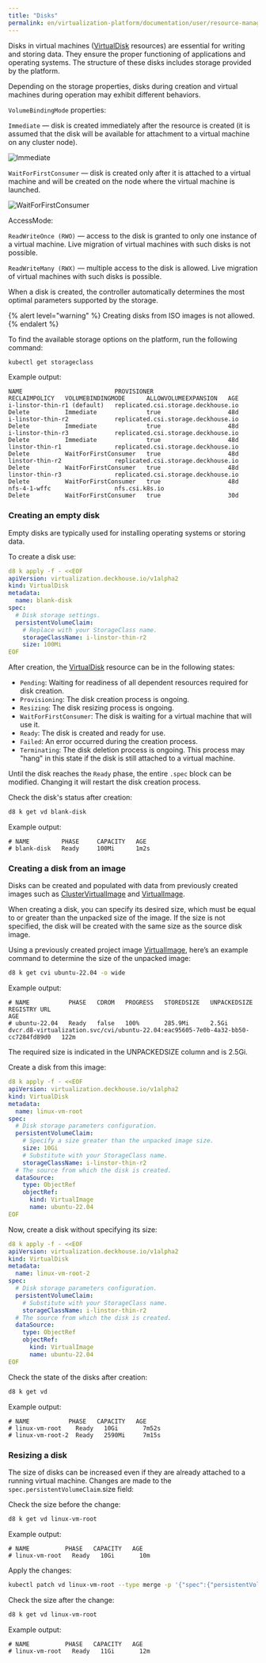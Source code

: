```yaml
---
title: "Disks"
permalink: en/virtualization-platform/documentation/user/resource-management/disks.html
---
```


Disks in virtual machines ([VirtualDisk](../../../reference/cr/virtualdisk.html) resources) are essential for writing and storing data. They ensure the proper functioning of applications and operating systems. The structure of these disks includes storage provided by the platform.

Depending on the storage properties, disks during creation and virtual machines during operation may exhibit different behaviors.

`VolumeBindingMode` properties:

`Immediate` —  disk is created immediately after the resource is created (it is assumed that the disk will be available for attachment to a virtual machine on any cluster node).  

![Immediate](/images/virtualization-platform/vd-immediate.png)

`WaitForFirstConsumer` — disk is created only after it is attached to a virtual machine and will be created on the node where the virtual machine is launched.  

![WaitForFirstConsumer](/images/virtualization-platform/vd-wffc.ru.png)

AccessMode:

`ReadWriteOnce (RWO)` — access to the disk is granted to only one instance of a virtual machine. Live migration of virtual machines with such disks is not possible.

`ReadWriteMany (RWX)` — multiple access to the disk is allowed. Live migration of virtual machines with such disks is possible.

When a disk is created, the controller automatically determines the most optimal parameters supported by the storage.

{% alert level="warning" %}
Creating disks from ISO images is not allowed.
{% endalert %}

To find the available storage options on the platform, run the following command:

```bash
kubectl get storageclass
```

Example output:

```console
NAME                          PROVISIONER                           RECLAIMPOLICY   VOLUMEBINDINGMODE      ALLOWVOLUMEEXPANSION   AGE
i-linstor-thin-r1 (default)   replicated.csi.storage.deckhouse.io   Delete          Immediate              true                   48d
i-linstor-thin-r2             replicated.csi.storage.deckhouse.io   Delete          Immediate              true                   48d
i-linstor-thin-r3             replicated.csi.storage.deckhouse.io   Delete          Immediate              true                   48d
linstor-thin-r1               replicated.csi.storage.deckhouse.io   Delete          WaitForFirstConsumer   true                   48d
linstor-thin-r2               replicated.csi.storage.deckhouse.io   Delete          WaitForFirstConsumer   true                   48d
linstor-thin-r3               replicated.csi.storage.deckhouse.io   Delete          WaitForFirstConsumer   true                   48d
nfs-4-1-wffc                  nfs.csi.k8s.io                        Delete          WaitForFirstConsumer   true                   30d
```

### Creating an empty disk

Empty disks are typically used for installing operating systems or storing data.

To create a disk use:

```yaml
d8 k apply -f - <<EOF
apiVersion: virtualization.deckhouse.io/v1alpha2
kind: VirtualDisk
metadata:
  name: blank-disk
spec:
  # Disk storage settings.
  persistentVolumeClaim:
    # Replace with your StorageClass name.
    storageClassName: i-linstor-thin-r2
    size: 100Mi
EOF
```

After creation, the [VirtualDisk](../../../reference/cr/virtualdisk.html) resource can be in the following states:

- `Pending`: Waiting for readiness of all dependent resources required for disk creation.
- `Provisioning`: The disk creation process is ongoing.
- `Resizing`: The disk resizing process is ongoing.
- `WaitForFirstConsumer`: The disk is waiting for a virtual machine that will use it.
- `Ready`: The disk is created and ready for use.
- `Failed`: An error occurred during the creation process.
- `Terminating`: The disk deletion process is ongoing. This process may "hang" in this state if the disk is still attached to a virtual machine.

Until the disk reaches the `Ready` phase, the entire `.spec` block can be modified. Changing it will restart the disk creation process.

Check the disk's status after creation:

```bash
d8 k get vd blank-disk
```

Example output:

```console
# NAME         PHASE     CAPACITY   AGE
# blank-disk   Ready     100Mi      1m2s
```

### Creating a disk from an image

Disks can be created and populated with data from previously created images such as [ClusterVirtualImage](../../../reference/cr/clustervirtualimage.html) and [VirtualImage](../../../reference/cr/virtualimage.html).

When creating a disk, you can specify its desired size, which must be equal to or greater than the unpacked size of the image. If the size is not specified, the disk will be created with the same size as the source disk image.

Using a previously created project image [VirtualImage](../../../reference/cr/virtualimage.html), here’s an example command to determine the size of the unpacked image:

```bash
d8 k get cvi ubuntu-22.04 -o wide
```

Example output:

```console
# NAME           PHASE   CDROM   PROGRESS   STOREDSIZE   UNPACKEDSIZE   REGISTRY URL                                                                       AGE
# ubuntu-22.04   Ready   false   100%       285.9Mi      2.5Gi          dvcr.d8-virtualization.svc/cvi/ubuntu-22.04:eac95605-7e0b-4a32-bb50-cc7284fd89d0   122m
```

The required size is indicated in the UNPACKEDSIZE column and is 2.5Gi.

Create a disk from this image:

```yaml
d8 k apply -f - <<EOF
apiVersion: virtualization.deckhouse.io/v1alpha2
kind: VirtualDisk
metadata:
  name: linux-vm-root
spec:
  # Disk storage parameters configuration.
  persistentVolumeClaim:
    # Specify a size greater than the unpacked image size.
    size: 10Gi
    # Substitute with your StorageClass name.
    storageClassName: i-linstor-thin-r2
  # The source from which the disk is created.
  dataSource:
    type: ObjectRef
    objectRef:
      kind: VirtualImage
      name: ubuntu-22.04
EOF
```

Now, create a disk without specifying its size:

```yaml
d8 k apply -f - <<EOF
apiVersion: virtualization.deckhouse.io/v1alpha2
kind: VirtualDisk
metadata:
  name: linux-vm-root-2
spec:
  # Disk storage parameters configuration.
  persistentVolumeClaim:
    # Substitute with your StorageClass name.
    storageClassName: i-linstor-thin-r2
  # The source from which the disk is created.
  dataSource:
    type: ObjectRef
    objectRef:
      kind: VirtualImage
      name: ubuntu-22.04
EOF
```

Check the state of the disks after creation:

```bash
d8 k get vd
```

Example output:

```console
# NAME           PHASE   CAPACITY   AGE
# linux-vm-root    Ready   10Gi       7m52s
# linux-vm-root-2  Ready   2590Mi     7m15s
```

### Resizing a disk

The size of disks can be increased even if they are already attached to a running virtual machine. Changes are made to the `spec.persistentVolumeClaim`.size field:

Check the size before the change:

```bash
d8 k get vd linux-vm-root
```

Example output:

```console
# NAME          PHASE   CAPACITY   AGE
# linux-vm-root   Ready   10Gi       10m
```

Apply the changes:

```bash
kubectl patch vd linux-vm-root --type merge -p '{"spec":{"persistentVolumeClaim":{"size":"11Gi"}}}'
```

Check the size after the change:

```bash
d8 k get vd linux-vm-root
```

Example output:

```console
# NAME          PHASE   CAPACITY   AGE
# linux-vm-root   Ready   11Gi       12m
```
